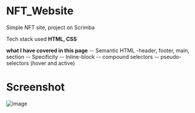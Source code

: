 # NFT_Website
Simple NFT site, project on Scrimba

Tech stack used
**HTML, CSS**

**what I have covered in this page**
-- Semantic HTML -header, footer, main, section
-- Specificity 
-- Inline-block
-- compound selectors
-- pseudo-selectors (hover and active)

# Screenshot
![image](https://github.com/Lochipi/NFT_Website/assets/108942025/382fba1f-75b7-4a5b-af25-80675e1e534e)
